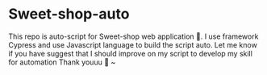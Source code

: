 # Sweet-shop-auto
 This repo is auto-script for Sweet-shop web application 🍬. 
 I use framework Cypress and use Javascript language to build the script auto.
 Let me know if you have suggest that I should improve on my script to develop my skill for automation
 Thank youuu 🍻 ~ 
